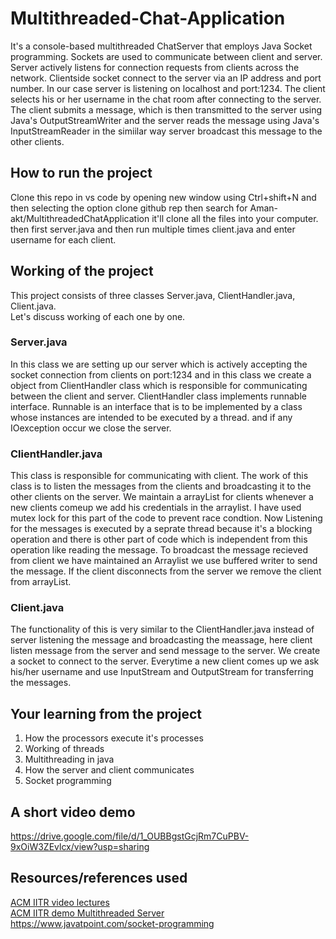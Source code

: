 # Multithreaded-Chat-Application
It's a console-based multithreaded ChatServer that employs Java Socket programming. Sockets are used to communicate between client and server. Server actively listens for connection requests from clients across the network. Clientside socket connect to the server via an IP address and port number. In our case server is listening on localhost and port:1234. The client selects his or her username in the chat room after connecting to the server. The client submits a message, which is then transmitted to the server using Java's OutputStreamWriter and the server reads the message using Java's InputStreamReader in the simiilar way server broadcast this message to the other clients.
## How to run the project
Clone this repo in vs code by opening new window using Ctrl+shift+N and then selecting the option clone github rep then search for Aman-akt/MultithreadedChatApplication
it'll clone all the files into your computer. then first server.java and then run multiple times client.java and enter username for each client.
## Working of the project
This project consists of three classes Server.java, ClientHandler.java, Client.java.<br/>
Let's discuss working of each one by one.<br/>
### Server.java
In this class we are setting up our server which is actively accepting the socket connection from clients on port:1234 and in this class we create a object from ClientHandler class which is responsible for communicating between the client and server. ClientHandler class implements runnable interface. Runnable is an interface that is to be implemented by a class whose instances are intended to be executed by a thread. and if any IOexception occur we close the server.
### ClientHandler.java
This class is responsible for communicating with client. The work of this class is to listen the messages from the clients and broadcasting it to the other clients on the server. We maintain a arrayList for clients whenever a new clients comeup we add his credentials in the arraylist. I have used mutex lock for this part of the code to prevent race condtion. Now Listening for the messages is executed by a seprate thread because it's a blocking operation and there is other part of code which is independent from this operation like reading the message. To broadcast the message recieved from client we have maintained an Arraylist we use buffered writer to send the message. If the client disconnects from the server we remove the client from arrayList.
### Client.java
The functionality of this is very similar to the ClientHandler.java instead of server listening the message and broadcasting the meassage, here client listen message from the server and send message to the server. We create a socket to connect to the server. Everytime a new client comes up we ask his/her username and use InputStream and OutputStream for transferring the messages.
## Your learning from the project
1. How the processors execute it's processes
2. Working of threads
3. Multithreading in java
4. How the server and client communicates 
5. Socket programming 
## A short video demo 
https://drive.google.com/file/d/1_OUBBgstGcjRm7CuPBV-9xOiW3ZEvlcx/view?usp=sharing
## Resources/references used 
<a href="https://drive.google.com/drive/folders/1056_HjCW0tRu_t6VeM7r6A2bkkKXM2C5" target="_blank">ACM IITR video lectures</a><br/>
<a href="https://github.com/acmiitr/Multithreaded-Server" target="_blank">ACM IITR demo Multithreaded Server</a><br/>
https://www.javatpoint.com/socket-programming



